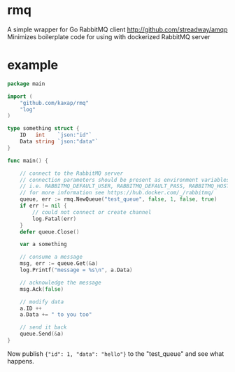 # rmq
A simple wrapper for Go RabbitMQ client http://github.com/streadway/amqp
Minimizes boilerplate code for using with dockerized RabbitMQ server

# example

```Go
package main

import (
	"github.com/kaxap/rmq"
	"log"
)

type something struct {
	ID   int    `json:"id"`
	Data string `json:"data"`
}

func main() {

	// connect to the RabbitMQ server
	// connection parameters should be present as environment variables
	// i.e. RABBITMQ_DEFAULT_USER, RABBITMQ_DEFAULT_PASS, RABBITMQ_HOST, RABBITMQ_PORT
	// for more information see https://hub.docker.com/_/rabbitmq/
	queue, err := rmq.NewQueue("test_queue", false, 1, false, true)
	if err != nil {
		// could not connect or create channel
		log.Fatal(err)
	}
	defer queue.Close()

	var a something

	// consume a message
	msg, err := queue.Get(&a)
	log.Printf("message = %s\n", a.Data)

	// acknowledge the message
	msg.Ack(false)

	// modify data
	a.ID ++
	a.Data += " to you too"

	// send it back
	queue.Send(&a)
}

```

Now publish `{"id": 1, "data": "hello"}` to the "test_queue" and see what happens.
